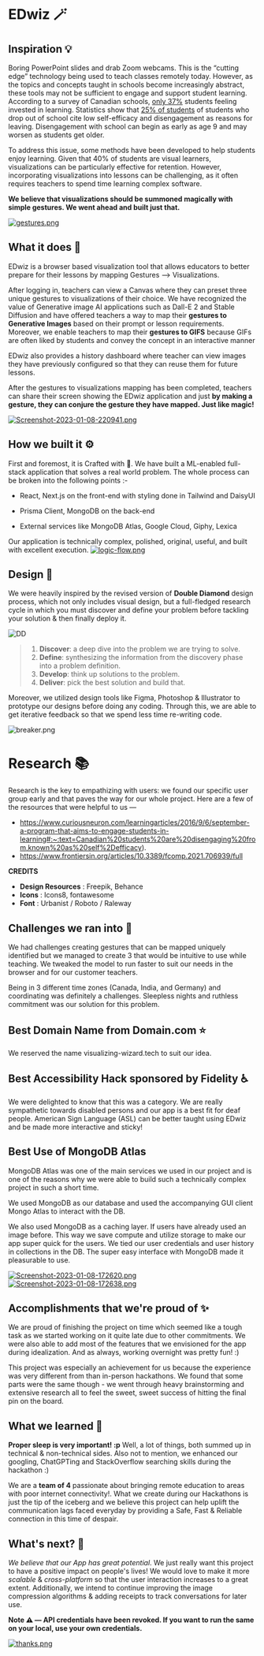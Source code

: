 # EDwiz 🪄


## Inspiration 💡


Boring PowerPoint slides and drab Zoom webcams. This is the “cutting edge” technology being used to teach classes remotely today. However, as the topics and concepts taught in schools become increasingly abstract, these tools may not be sufficient to engage and support student learning. According to a survey of Canadian schools, [only 37%](http://cea-ace.ca/sites/cea-ace.ca/files/cea-2012-wdydist-report-1.pdf) students feeling invested in learning. Statistics show that [25% of students](http://www.statcan.gc.ca/pub/81-004-x/2004006/7781-eng.htm)  of students who drop out of school cite low self-efficacy and disengagement as reasons for leaving. Disengagement with school can begin as early as age 9 and may worsen as students get older.


To address this issue, some methods have been developed to help students enjoy learning. Given that 40% of students are visual learners, visualizations can be particularly effective for retention. However, incorporating visualizations into lessons can be challenging, as it often requires teachers to spend time learning complex software.


**We believe that visualizations should be summoned magically with simple gestures. We went ahead and built just that.**

[![gestures.png](https://i.postimg.cc/Bb4n4nJw/gestures.png)](https://postimg.cc/k6Ymy96x)

## What it does 🤔

EDwiz is a browser based visualization tool that allows educators to better prepare for their lessons by mapping Gestures --> Visualizations.

After logging in, teachers can view a Canvas where they can preset three unique gestures to visualizations of their choice. We have recognized the value of Generative image AI applications such as Dall-E 2 and Stable Diffusion and have offered teachers a way to map their **gestures to Generative Images** based on their prompt or lesson requirements. Moreover, we enable teachers to map their **gestures to GIFS** because GIFs are often liked by students and convey the concept in an interactive manner

EDwiz also provides a history dashboard where teacher can view images they have previously configured so that they can reuse them for future lessons.

After the gestures to visualizations mapping has been completed, teachers can share their screen showing the EDwiz application and just **by making a gesture, they can conjure the gesture they have mapped. Just like magic!**

[![Screenshot-2023-01-08-220941.png](https://i.postimg.cc/8CmYxpnC/Screenshot-2023-01-08-220941.png)](https://postimg.cc/5HjpCVJc)
  

## How we built it ⚙️


First and foremost, it is Crafted with 💙.  We have built a ML-enabled full-stack application that solves a real world problem. The whole process can be broken into the following points :-

- React, Next.js on the front-end with styling done in Tailwind and DaisyUI

- Prisma Client, MongoDB on the back-end

- External services like MongoDB Atlas, Google Cloud, Giphy, Lexica

Our application is technically complex, polished, original, useful, and built with excellent execution.
[![logic-flow.png](https://i.postimg.cc/brh6dWrd/logic-flow.png)](https://postimg.cc/MM90Fsy8)




## Design 🎨

We were heavily inspired by the revised version of **Double Diamond** design process, which not only includes visual design, but a full-fledged research cycle in which you must discover and define your problem before tackling your solution & then finally deploy it.

![DD](https://i.postimg.cc/W4bvXqDj/image-148.png)

  

> 1. **Discover**: a deep dive into the problem we are trying to solve.
> 2. **Define**: synthesizing the information from the discovery phase into a problem definition.
> 3. **Develop**: think up solutions to the problem.
> 4. **Deliver**: pick the best solution and build that.


Moreover, we utilized design tools like Figma, Photoshop & Illustrator to prototype our designs before doing any coding. Through this, we are able to get iterative feedback so that we spend less time re-writing code.



![breaker.png](https://i.postimg.cc/YSvrrWnc/breaker.png)

  

# Research 📚

Research is the key to empathizing with users: we found our specific user group early and that paves the way for our whole project. Here are a few of the resources that were helpful to us —

  
-  https://www.curiousneuron.com/learningarticles/2016/9/6/september-a-program-that-aims-to-engage-students-in-learning#:~:text=Canadian%20students%20are%20disengaging%20from,known%20as%20self%2Defficacy).
- https://www.frontiersin.org/articles/10.3389/fcomp.2021.706939/full
  

**CREDITS**

- **Design Resources** : Freepik, Behance
- **Icons** : Icons8, fontawesome
- **Font** : Urbanist / Roboto / Raleway



## Challenges we ran into 😤

  We had challenges creating gestures that can be mapped uniquely identified but we managed to create 3 that would be intuitive to use while teaching. We tweaked the model to run faster to suit our needs in the browser and for our customer teachers.

Being in 3 different time zones (Canada, India, and Germany) and coordinating was definitely a challenges. Sleepless nights and ruthless commitment was our solution for this problem.
  

## Best Domain Name from Domain.com ⭐

We reserved the name visualizing-wizard.tech to suit our idea.

  
## Best Accessibility Hack sponsored by Fidelity ♿

We were delighted to know that this was a category. We are really sympathetic towards disabled persons and our app is a best fit for deaf people. American Sign Language (ASL) can be better taught using EDwiz and be made more interactive and sticky!

## Best Use of MongoDB Atlas

MongoDB Atlas was one of the main services we used in our project and is one of the reasons why we were able to build such a technically complex project in such a short time. 

We used MongoDB as our database and used the accompanying GUI client Mongo Atlas to interact with the DB.

We also used MongoDB as a caching layer. If users have already used an image before. This way we save compute and utilize storage to make our app super quick for the users. We tied our user credentials and user history in collections in the DB. The super easy interface with MongoDB made it pleasurable to use.

[![Screenshot-2023-01-08-172620.png](https://i.postimg.cc/bNxbY40K/Screenshot-2023-01-08-172620.png)](https://postimg.cc/F7K1DWBZ)
[![Screenshot-2023-01-08-172638.png](https://i.postimg.cc/vmfwCLwL/Screenshot-2023-01-08-172638.png)](https://postimg.cc/v1YKVnBc)


## Accomplishments that we're proud of ✨

We are proud of finishing the project on time which seemed like a tough task as we started working on it quite late due to other commitments. We were also able to add most of the features that we envisioned for the app during idealization. And as always, working overnight was pretty fun! :)

  
This project was especially an achievement for us because the experience was very different from than in-person hackathons. We found that some parts were the same though - we went through heavy brainstorming and extensive research all to feel the sweet, sweet success of hitting the final pin on the board.

  

## What we learned 🙌

**Proper sleep is very important! :p** Well, a lot of things, both summed up in technical & non-technical sides. Also not to mention, we enhanced our googling, ChatGPTing and StackOverflow searching skills during the hackathon :)


We are a **team of 4** passionate about bringing remote education to areas with poor internet connectivity!. What we create during our Hackathons is just the tip of the iceberg and we believe this project can help uplift the communication lags faced everyday by providing a Safe, Fast & Reliable connection in this time of despair.

  

## What's next? 🚀

*We believe that our App has great potential*. We just really want this project to have a positive impact on people's lives! We would love to make it more *scalable* & *cross-platform* so that the user interaction increases to a great extent. Additionally, we intend to continue improving the image compression algorithms & adding receipts to track conversations for later use.

**Note ⚠️ — API credentials have been revoked. If you want to run the same on your local, use your own credentials.**

[![thanks.png](https://i.postimg.cc/8c3DsRWc/thanks.png)](https://postimg.cc/64dFmGMx)


